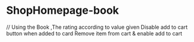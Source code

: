 # ShopHomepage-book
// Using the Book ,The rating according to value given  Disable add to cart button when added to card  Remove item from cart &amp; enable add to cart 
